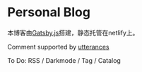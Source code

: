 # Personal Blog

本博客由[Gatsby.js](https://www.gatsbyjs.org/)搭建，静态托管在netlify上。

Comment supported by [utterances](https://utteranc.es/)

To Do: RSS / Darkmode / Tag / Catalog
